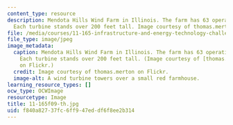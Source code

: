 ```yaml
---
content_type: resource
description: Mendota Hills Wind Farm in Illinois. The farm has 63 operating wind turbines.
  Each turbine stands over 200 feet tall. Image courtesy of thomas.merton on Flickr.
file: /media/courses/11-165-infrastructure-and-energy-technology-challenges-fall-2011/f840a82737fc6ff947eddf6f8ee2b314_11-165f09-th.jpg
file_type: image/jpeg
image_metadata:
  caption: Mendota Hills Wind Farm in Illinois. The farm has 63 operating wind turbines.
    Each turbine stands over 200 feet tall. (Image courtesy of [thomas.merton](http://www.flickr.com/photos/thomas-merton/2643225560/)
    on Flickr.)
  credit: Image courtesy of thomas.merton on Flickr.
  image-alt: A wind turbine towers over a small red farmhouse.
learning_resource_types: []
ocw_type: OCWImage
resourcetype: Image
title: 11-165f09-th.jpg
uid: f840a827-37fc-6ff9-47ed-df6f8ee2b314
---
```

